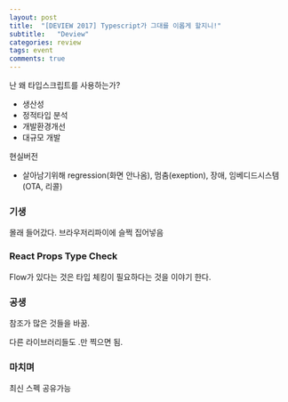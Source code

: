 ```yaml
---
layout: post
title:  "[DEVIEW 2017] Typescript가 그대를 이롭게 할지니!"
subtitle:   "Deview"
categories: review
tags: event
comments: true
---
```


난 왜 타입스크립트를 사용하는가?

- 생산성
- 정적타입 분석
- 개발환경개선
- 대규모 개발

현실버전

- 살아남기위해 regression(화면 안나옴), 멈춤(exeption), 장애, 임베디드시스템(OTA, 리콜)

### 기생

몰래 들어갔다. 브라우저리파이에 슬쩍 집어넣음

### React Props Type Check

Flow가 있다는 것은 타입 체킹이 필요하다는 것을 이야기 한다.

### 공생

참조가 많은 것들을 바꿈.

다른 라이브러리들도 .만 찍으면 됨.

### 마치며

최신 스펙 공유가능



